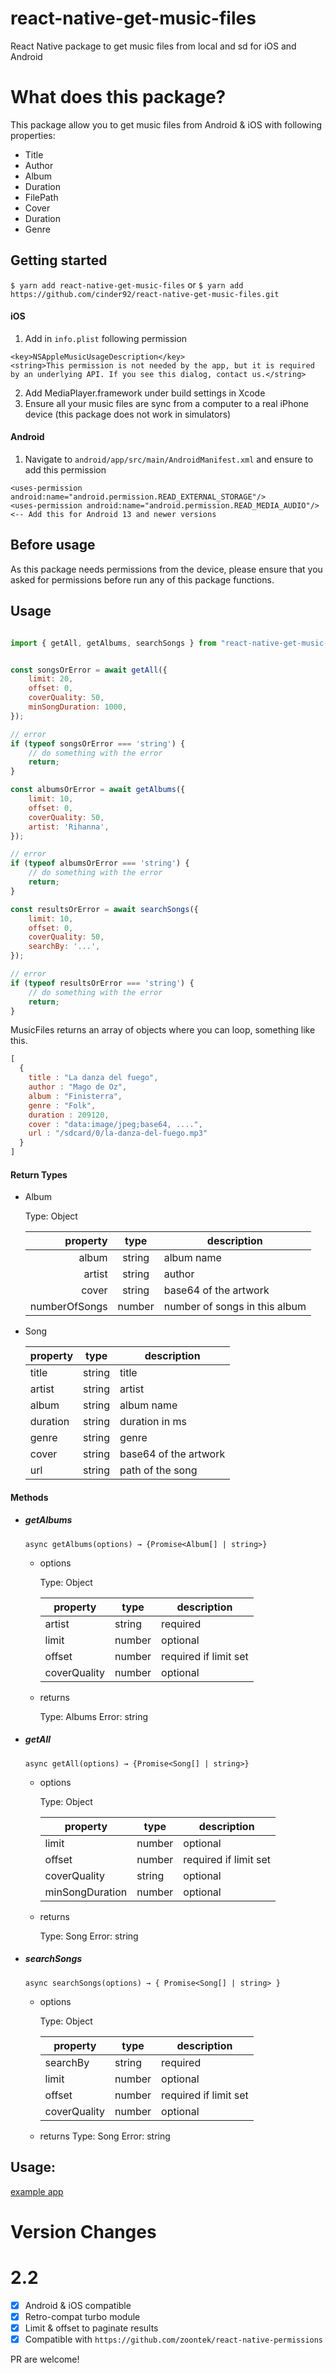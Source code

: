 # react-native-get-music-files
React Native package to get music files from local and sd for iOS and Android
# What does this package?

This package allow you to get music files from Android & iOS with following properties:

* Title
* Author
* Album
* Duration
* FilePath
* Cover
* Duration
* Genre
## Getting started

`$ yarn add react-native-get-music-files`
or 
`$ yarn add https://github.com/cinder92/react-native-get-music-files.git`

#### iOS

1. Add in `info.plist` following permission
```
<key>NSAppleMusicUsageDescription</key>
<string>This permission is not needed by the app, but it is required by an underlying API. If you see this dialog, contact us.</string>
``` 
2. Add MediaPlayer.framework under build settings in Xcode
3. Ensure all your music files are sync from a computer to a real iPhone device (this package does not work in simulators)

#### Android

1. Navigate to `android/app/src/main/AndroidManifest.xml` and ensure to add this permission
```
<uses-permission android:name="android.permission.READ_EXTERNAL_STORAGE"/>
<uses-permission android:name="android.permission.READ_MEDIA_AUDIO"/> <-- Add this for Android 13 and newer versions
```

## Before usage

As this package needs permissions from the device, please ensure that you asked for permissions before run any of this package functions.

## Usage
```js

import { getAll, getAlbums, searchSongs } from "react-native-get-music-files";


const songsOrError = await getAll({
    limit: 20,
    offset: 0,
    coverQuality: 50,
    minSongDuration: 1000,
});

// error 
if (typeof songsOrError === 'string') {
    // do something with the error
    return;
}

const albumsOrError = await getAlbums({
    limit: 10,
    offset: 0,
    coverQuality: 50,
    artist: 'Rihanna',
});

// error 
if (typeof albumsOrError === 'string') {
    // do something with the error
    return;
}

const resultsOrError = await searchSongs({
    limit: 10,
    offset: 0,
    coverQuality: 50,
    searchBy: '...',
});

// error 
if (typeof resultsOrError === 'string') {
    // do something with the error
    return;
}
```

MusicFiles returns an array of objects where you can loop, something like this.

```js
[
  {
    title : "La danza del fuego",
    author : "Mago de Oz",
    album : "Finisterra",
    genre : "Folk",
    duration : 209120,
    cover : "data:image/jpeg;base64, ....",
    url : "/sdcard/0/la-danza-del-fuego.mp3"
  }
]
```

  
#### Return Types
* Album

    Type: Object
    
    | property 	| type 	| description 	|
    |---------------:	|:--------:	|-------------------------------	|
    | album 	| string 	| album name 	|
    | artist 	| string 	| author 	|
    | cover 	| string 	| base64 of the artwork 	|
    | numberOfSongs 	| number 	| number of songs in this album 	|

* Song

    | property 	| type 	| description 	|
    |---------------	|--------	|-------------------------------	|
    | title 	| string 	| title	|
    | artist 	| string 	|  artist	|
    | album 	| string 	|  album name	|
    | duration 	| string 	|  duration in ms	|
    | genre 	| string 	|  genre	|
    | cover 	| string 	|  base64 of the artwork	|
    | url 	| string 	| path of the song 	|


#### Methods

* ##### getAlbums
    
    `async getAlbums(options) → {Promise<Album[] | string>}`

    * options
    
        Type: Object
        
        | property 	| type 	| description 	|
        |---------------	|--------	|-------------------------------	|
        | artist  	| string 	|  required	|
        | limit  	| number 	|  optional	|
        | offset  	| number 	|  required if limit set	|
        | coverQuality  	| number 	|  optional	|
    * returns
  
        Type: Albums
        Error: string
* ##### getAll
    
    `async getAll(options) → {Promise<Song[] | string>}`
    
    * options
    
        Type: Object
        
        | property 	| type 	| description 	|
        |---------------	|--------	|-------------------------------	|
        | limit  	| number 	|  optional	|
        | offset  	| number 	|  required if limit set	|
        | coverQuality  	| string 	|  optional	|
        | minSongDuration  	| number 	|  optional	|
    * returns
    
        Type: Song
        Error: string
* ##### searchSongs
    
    `async searchSongs(options) → { Promise<Song[] | string> }`
    
    * options
    
        Type: Object
        
        | property 	| type 	| description 	|
        |---------------	|--------	|-------------------------------	|
        | searchBy  	| string 	|  required	|
        | limit  	| number 	|  optional	|
        | offset  	| number 	|  required if limit set	|
        | coverQuality  	| number 	|  optional	|
   
    * returns
        Type: Song
        Error: string

## Usage:

[example app](https://github.com/cinder92/react-native-get-music-files/tree/master/example)

# Version Changes

# 2.2

- [x] Android & iOS compatible
- [x] Retro-compat turbo module
- [x] Limit & offset to paginate results
- [x] Compatible with `https://github.com/zoontek/react-native-permissions`

PR are welcome!
